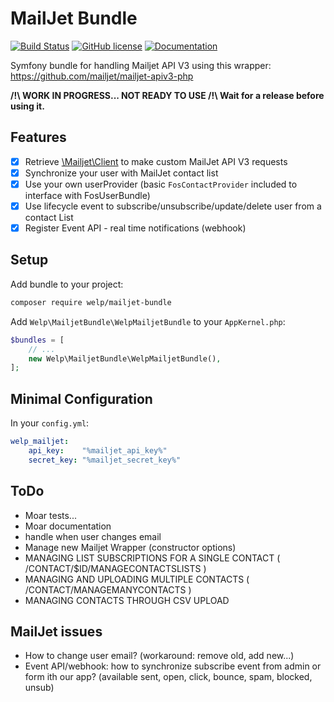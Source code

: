 # MailJet Bundle

[![Build Status](https://travis-ci.org/welpdev/mailjetBundle.svg?branch=master)](https://travis-ci.org/welpdev/mailjetBundle)
[![GitHub license](https://img.shields.io/badge/license-MIT-blue.svg)](https://github.com/welpdev/mailjetBundle/blob/master/LICENSE.md)
[![Documentation](https://img.shields.io/badge/documentation-gh--pages-blue.svg)](https://welpdev.github.io/mailjetBundle/)

Symfony bundle for handling Mailjet API V3 using this wrapper: <https://github.com/mailjet/mailjet-apiv3-php>

**/!\ WORK IN PROGRESS... NOT READY TO USE /!\ Wait for a release before using it.**

## Features

* [x] Retrieve [\Mailjet\Client](https://github.com/mailjet/mailjet-apiv3-php) to make custom MailJet API V3 requests
* [x] Synchronize your user with MailJet contact list
* [x] Use your own userProvider (basic `FosContactProvider` included to interface with FosUserBundle)
* [x] Use lifecycle event to subscribe/unsubscribe/update/delete user from a contact List
* [x] Register Event API - real time notifications (webhook)

## Setup

Add bundle to your project:

```bash
composer require welp/mailjet-bundle
```

Add `Welp\MailjetBundle\WelpMailjetBundle` to your `AppKernel.php`:

```php
$bundles = [
    // ...
    new Welp\MailjetBundle\WelpMailjetBundle(),
];
```

## Minimal Configuration

In your `config.yml`:

```yaml
welp_mailjet:
    api_key:    "%mailjet_api_key%"
    secret_key: "%mailjet_secret_key%"
```

## ToDo

* Moar tests...
* Moar documentation
* handle when user changes email
* Manage new Mailjet Wrapper (constructor options)
* MANAGING LIST SUBSCRIPTIONS FOR A SINGLE CONTACT ( /CONTACT/$ID/MANAGECONTACTSLISTS )
* MANAGING AND UPLOADING MULTIPLE CONTACTS ( /CONTACT/MANAGEMANYCONTACTS )
* MANAGING CONTACTS THROUGH CSV UPLOAD

## MailJet issues

* How to change user email? (workaround: remove old, add new...)
* Event API/webhook: how to synchronize subscribe event from admin or form ith our app? (available sent, open, click, bounce, spam, blocked, unsub)
